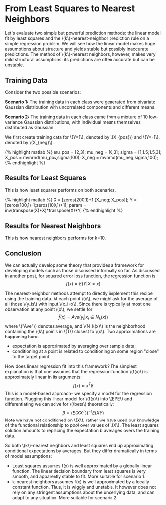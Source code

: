 # From Least Squares to Nearest Neighbors

Let's evaluate two simple but powerful prediction methods: the linear model fit by least squares and the \\(k\\)-nearest-neighbor prediction rule on a simple regression problem. We will see how the linear model makes huge assumptions about structure and yields stable but possibly inaccurate predictions. The method of \\(k\\)-nearest neighbors, however, makes very mild structural assumptions: its predictions are often accurate but can be unstable.

## Training Data
Consider the two possible scenarios:

**Scenario 1:** The training data in each class were generated from bivariate Gaussian distribution with uncorrelated components and different means.

**Scenario 2:** The training data in each class came from a mixture of 10 low-variance Gaussian distributions, with individual means themselves distributed as Gaussian.

We first create training data for \\(Y=1\\), denoted by \\(X_{pos}\\) and 
\\(Y=-1\\), denoted by \\(X_{neg}\\).

{% highlight matlab %}
mu_pos = [2,3];
mu_neg = [0,3];
sigma = [1,1.5;1.5,3];
X_pos = mvnrnd(mu_pos,sigma,100);
X_neg = mvnrnd(mu_neg,sigma,100);
{% endhighlight %}

## Results for Least Squares
This is how least squares performs on both scenarios.

{% highlight matlab %}
X = [zeros(200,1)+1 [X_neg; X_pos]];
Y = [zeros(100,1)-1;zeros(100,1)+1];
param = inv(transpose(X)*X)*transpose(X)*Y;
{% endhighlight %}

## Results for Nearest Neighbors
This is how nearest neighbors performs for k=10.

## Conclusion
We can actually develop some theory that provides a framework for developing models such as those discussed informally so far. As discussed in another post, for squared error loss function, the regression function is $$f(x)=E(Y|X=x)$$

The nearest-neighbor methods attempt to directly implement this recipe using the training data. At each point \\(x\\), we might ask for the average of all those \\(y_is\\) with input \\(x_i=x\\). Since there is typically at most one observation at any point \\(x\\), we settle for 
$$\hat{f}(x)=Ave(y_i|x_i \in N_k(x))$$
where \\("Ave"\\) denotes average, and \\(N_k(x)\\) is the neighborhood
containing the \\(k\\) points in \\(T\\) closest to \\(x\\). Two approximations are happening here:
* expectation is approximated by averaging over sample data;
* conditioning at a point is related to conditioning on some region "close" to the target point  

How does linear regression fit into this framework? The simplest explanation is that one assumes that the regression function \\(f(x)\\) is approximately linear in its arguments: $$f(x) \approx x^T\beta$$
This is a model-based approach- we specify a model for the regression function. Plugging this linear model for \\(f(x)\\) into \\(EPE\\) and differentiating we can solve for \\(\beta\\) theoretically:
$$\beta = (E(XX^T))^{-1} E(XY)$$
Note we have not conditioned on \\(X\\); rather we have used our knowledge of the functional relationship to _pool_ over values of \\(X\\). The least squares solution amounts to replacing the expectation b averages overs the training data.

So both \\(k\\)-nearest neighbors and least squares end up approximating
conditional expectations by averages. But they differ dramatically in terms
of model assumptions:  
* Least squares assumes f(x) is well approximated by a globally linear
  function. The linear decision boundary from least squares is very smooth, and apparently
  stable to fit. More suitable for scenario 1.
* k-nearest neighbors assumes f(x) is well approximated by a locally constant function. Thus, it is wiggly and unstable. It however
  does not rely on any stringent assumptions about the underlying data, and can adapt
  to any situation. More suitable for scenario 2.